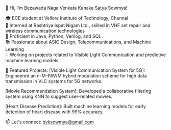 👋 Hi, I'm Bezawada Naga Venkata Kanaka Satya Sowmya!

🎓 ECE student at Vellore Institute of Technology, Chennai  
💼 Interned at Rashtriya Ispat Nigam Ltd., skilled in VHF set repair and wireless communication technologies  
🔧 Proficient in Java, Python, Verilog, and SQL  
📚 Passionate about ASIC Design, Telecommunications, and Machine Learning  
💡 Working on projects related to Visible Light Communication and predictive machine learning models  

🌟 Featured Projects:
[Visible Light Communication System for 5G]: Engineered an n-M-PAWM hybrid modulation scheme for high data transmission in VLC systems for 5G networks.

[Movie Recommendation System]: Developed a collaborative filtering system using KNN to suggest user-related movies.

[Heart Disease Prediction]: Built machine learning models for early detection of heart disease with 99% accuracy.

📫 Let's connect: bvksowmya@gmail.com
